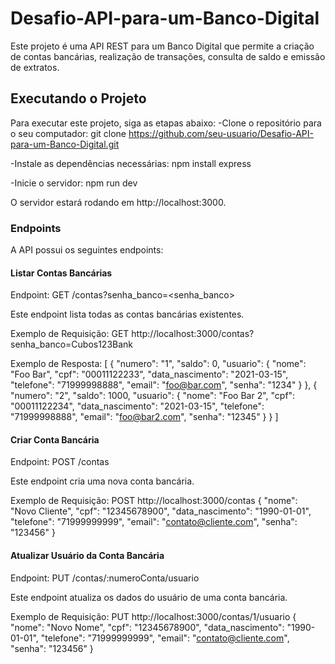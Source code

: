 # Desafio-API-para-um-Banco-Digital
Este projeto é uma API REST para um Banco Digital que permite a criação de contas bancárias, realização de transações, consulta de saldo e emissão de extratos.

## Executando o Projeto
Para executar este projeto, siga as etapas abaixo:
-Clone o repositório para o seu computador:
git clone https://github.com/seu-usuario/Desafio-API-para-um-Banco-Digital.git

-Instale as dependências necessárias:
npm install express

-Inicie o servidor:
npm run dev

O servidor estará rodando em http://localhost:3000.

### Endpoints
A API possui os seguintes endpoints:

#### Listar Contas Bancárias
Endpoint: GET /contas?senha_banco=<senha_banco>

Este endpoint lista todas as contas bancárias existentes.

Exemplo de Requisição:
GET http://localhost:3000/contas?senha_banco=Cubos123Bank

Exemplo de Resposta:
[
    {
        "numero": "1",
        "saldo": 0,
        "usuario": {
            "nome": "Foo Bar",
            "cpf": "00011122233",
            "data_nascimento": "2021-03-15",
            "telefone": "71999998888",
            "email": "foo@bar.com",
            "senha": "1234"
        }
    },
    {
        "numero": "2",
        "saldo": 1000,
        "usuario": {
            "nome": "Foo Bar 2",
            "cpf": "00011122234",
            "data_nascimento": "2021-03-15",
            "telefone": "71999998888",
            "email": "foo@bar2.com",
            "senha": "12345"
        }
    }
]

#### Criar Conta Bancária
Endpoint: POST /contas

Este endpoint cria uma nova conta bancária.

Exemplo de Requisição:
POST http://localhost:3000/contas
{
    "nome": "Novo Cliente",
    "cpf": "12345678900",
    "data_nascimento": "1990-01-01",
    "telefone": "71999999999",
    "email": "contato@cliente.com",
    "senha": "123456"
}

#### Atualizar Usuário da Conta Bancária
Endpoint: PUT /contas/:numeroConta/usuario

Este endpoint atualiza os dados do usuário de uma conta bancária.

Exemplo de Requisição:
PUT http://localhost:3000/contas/1/usuario
{
    "nome": "Novo Nome",
    "cpf": "12345678900",
    "data_nascimento": "1990-01-01",
    "telefone": "71999999999",
    "email": "contato@cliente.com",
    "senha": "123456"
}
